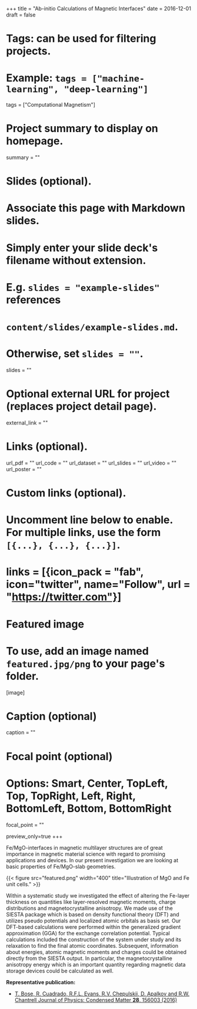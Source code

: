 +++
title = "Ab-initio Calculations of Magnetic Interfaces"
date = 2016-12-01
draft = false

# Tags: can be used for filtering projects.
# Example: `tags = ["machine-learning", "deep-learning"]`
tags = ["Computational Magnetism"]

# Project summary to display on homepage.
summary = ""

# Slides (optional).
#   Associate this page with Markdown slides.
#   Simply enter your slide deck's filename without extension.
#   E.g. `slides = "example-slides"` references 
#   `content/slides/example-slides.md`.
#   Otherwise, set `slides = ""`.
slides = ""

# Optional external URL for project (replaces project detail page).
external_link = ""

# Links (optional).
url_pdf = ""
url_code = ""
url_dataset = ""
url_slides = ""
url_video = ""
url_poster = ""

# Custom links (optional).
#   Uncomment line below to enable. For multiple links, use the form `[{...}, {...}, {...}]`.
# links = [{icon_pack = "fab", icon="twitter", name="Follow", url = "https://twitter.com"}]

# Featured image
# To use, add an image named `featured.jpg/png` to your page's folder. 
[image]
  # Caption (optional)
  caption = ""

  # Focal point (optional)
  # Options: Smart, Center, TopLeft, Top, TopRight, Left, Right, BottomLeft, Bottom, BottomRight
  focal_point = ""
  
  preview_only=true
+++

Fe/MgO-interfaces in magnetic multilayer structures are of great importance in magnetic material science with regard to promising applications and devices. In our present investigation we are looking at basic properties of Fe/MgO-slab geometries.

{{< figure src="featured.png" width="400" title="Illustration of MgO and Fe unit cells." >}}

Within a systematic study we investigated the effect of altering the Fe-layer thickness on quantities like layer-resolved magnetic moments, charge distributions and magnetocrystalline anisotropy. We made use of the SIESTA package which is based on density functional theory (DFT) and utilizes pseudo potentials and localized atomic orbitals as basis set. Our DFT-based calculations were performed within the generalized gradient approximation (GGA) for the exchange correlation potential. Typical calculations included the construction of the system under study and its relaxation to find the final atomic coordinates. Subsequent, information about energies, atomic magnetic moments and charges could be obtained directly from the SIESTA output. In particular, the magnetocrystalline anisotropy energy which is an important quantity regarding magnetic data storage devices could be calculated as well.

**Representative publication:** 

- [T. Bose, R. Cuadrado, R.F.L. Evans, R.V. Chepulskii, D. Apalkov and R.W. Chantrell
Journal of Physics: Condensed Matter **28**, 156003 (2016)](https://iopscience.iop.org/article/10.1088/0953-8984/28/15/156003)
